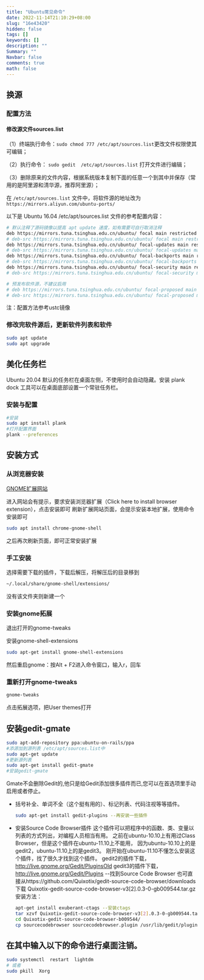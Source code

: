 ```yaml
---
title: "Ubuntu常见命令"
date: 2022-11-14T21:10:29+08:00
slug: "16e43420"
hidden: false
tags: []
keywords: []
description: ""
Summary: ""
Navbar: false
comments: true
math: false
---
```




<!--more-->

## 换源

### 配置方法

#### 修改源文件sources.list

（1）终端执行命令：`sudo chmod 777 /etc/apt/sources.list`更改文件权限使其可编辑；

（2）执行命令： `sudo gedit  /etc/apt/sources.list` 打开文件进行编辑；

（3）删除原来的文件内容，根据系统版本复制下面的任意一个到其中并保存（常用的是阿里源和清华源，推荐阿里源）；

在 `/etc/apt/sources.list` 文件中，将软件源的地址改为 `https://mirrors.aliyun.com/ubuntu-ports/`

以下是 Ubuntu 16.04 /etc/apt/sources.list 文件的参考配置内容：

```bash
# 默认注释了源码镜像以提高 apt update 速度，如有需要可自行取消注释
deb https://mirrors.tuna.tsinghua.edu.cn/ubuntu/ focal main restricted universe multiverse
# deb-src https://mirrors.tuna.tsinghua.edu.cn/ubuntu/ focal main restricted universe multiverse
deb https://mirrors.tuna.tsinghua.edu.cn/ubuntu/ focal-updates main restricted universe multiverse
# deb-src https://mirrors.tuna.tsinghua.edu.cn/ubuntu/ focal-updates main restricted universe multiverse
deb https://mirrors.tuna.tsinghua.edu.cn/ubuntu/ focal-backports main restricted universe multiverse
# deb-src https://mirrors.tuna.tsinghua.edu.cn/ubuntu/ focal-backports main restricted universe multiverse
deb https://mirrors.tuna.tsinghua.edu.cn/ubuntu/ focal-security main restricted universe multiverse
# deb-src https://mirrors.tuna.tsinghua.edu.cn/ubuntu/ focal-security main restricted universe multiverse

# 预发布软件源，不建议启用
# deb https://mirrors.tuna.tsinghua.edu.cn/ubuntu/ focal-proposed main restricted universe multiverse
# deb-src https://mirrors.tuna.tsinghua.edu.cn/ubuntu/ focal-proposed main restricted universe multiverse

```

注：配置方法参考ustc镜像

### 修改完软件源后，更新软件列表和软件

```bash
sudo apt update
sudo apt upgrade
```

## 美化任务栏

Ubuntu 20.04 默认的任务栏在桌面左侧，不使用时会自动隐藏。安装 plank dock 工具可以在桌面底部设置一个常驻任务栏。

### 安装与配置

````sh
#安装
sudo apt install plank
#打开配置界面
plank --preferences
````

## 安装方式

### 从浏览器安装

[GNOME扩展网站](https://extensions.gnome.org/)

进入网站会有提示，要求安装浏览器扩展（Click here to install browser extension），点击安装即可
刷新扩展网站页面，会提示安装本地扩展，使用命令安装即可

```sh
sudo apt install chrome-gnome-shell
```

之后再次刷新页面，即可正常安装扩展

### 手工安装

选择需要下载的插件，下载后解压，将解压后的目录移到

```sh
~/.local/share/gnome-shell/extensions/ 
```

没有该文件夹则新建一个

### 安装gnome拓展

退出打开的gnome-tweaks

安装gnome-shell-extensions

```sh
sudo apt-get install gnome-shell-extensions
```

然后重启gnome：按Alt + F2进入命令窗口，输入r，回车

### 重新打开gnome-tweaks

```sh
gnome-tweaks
```

点击拓展选项，把User themes打开

## 安装gedit-gmate

```bash
sudo apt-add-repository ppa:ubuntu-on-rails/ppa 
#添源加到源列表 /etc/apt/sources.list中
sudo apt-get update 
#更新源列表
sudo apt-get install gedit-gmate 
#安装gedit-gmate
```

Gmate不会删除Gedit的,他只是给Gedit添加很多插件而已,您可以在首选项里手动启用或者停止。

- 括号补全、单词不全（这个挺有用的）、标记列表、代码注视等等插件。

  ```bash
  sudo apt-get install gedit-plugins --再安装一些插件
  ```

- 安装Source Code Browser插件
  这个插件可以把程序中的函数、类、变量以列表的方式列出，对编程人员相当有用。
  之前在ubuntu-10.10上有用过Class Browser，但是这个插件在ubuntu-11.10上不能用，
  因为ubuntu-10.10上的是gedit2，ubuntu-11.10上的是gedit3。
  刚开始在ubuntu-11.10不懂怎么安装这个插件，找了很久才找到这个插件。
  gedit2的插件下载，http://live.gnome.org/Gedit/PluginsOld
  gedit3的插件下载，http://live.gnome.org/Gedit/Plugins --找到Source Code Browser
  也可直接从https://github.com/Quixotix/gedit-source-code-browser/downloads下载
  Quixotix-gedit-source-code-browser-v3[2].0.3-0-gb009544.tar.gz
  安装方法：

  ```bash
  apt-get install exuberant-ctags --安装ctags
  tar xzvf Quixotix-gedit-source-code-browser-v3[2].0.3-0-gb009544.tar.gz
  cd Quixotix-gedit-source-code-browser-b009544/
  cp sourcecodebrowser sourcecodebrowser.plugin /usr/lib/gedit/plugins/
  ```

## 在其中输入以下的命令进行桌面注销。

```bash
sudo systemctl  restart  lightdm
# 或者
sudo pkill  Xorg
```





